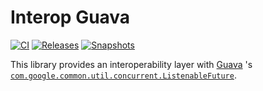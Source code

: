 # Interop Guava

[![CI][Badge-CI]][Link-CI]
[![Releases][Badge-SonatypeReleases]][Link-SonatypeReleases]
[![Snapshots][Badge-SonatypeSnapshots]][Link-SonatypeSnapshots]

This library provides an interoperability layer with [Guava](https://guava.dev/) 's [`com.google.common.util.concurrent.ListenableFuture`](https://github.com/google/guava/wiki/ListenableFutureExplained).

[Badge-CI]: https://github.com/zio/interop-guava/workflows/CI/badge.svg
[Badge-SonatypeReleases]: https://img.shields.io/nexus/r/https/oss.sonatype.org/dev.zio/zio-interop-guava_2.12.svg "Sonatype Releases"
[Badge-SonatypeSnapshots]: https://img.shields.io/nexus/s/https/oss.sonatype.org/dev.zio/zio-interop-guava_2.12.svg "Sonatype Snapshots"
[Link-CI]: https://github.com/zio/interop-guava/actions?query=workflow%3ACI
[Link-SonatypeReleases]: https://oss.sonatype.org/content/repositories/releases/dev/zio/zio-interop-guava_2.12/ "Sonatype Releases"
[Link-SonatypeSnapshots]: https://oss.sonatype.org/content/repositories/snapshots/dev/zio/zio-interop-guava_2.12/ "Sonatype Snapshots"
